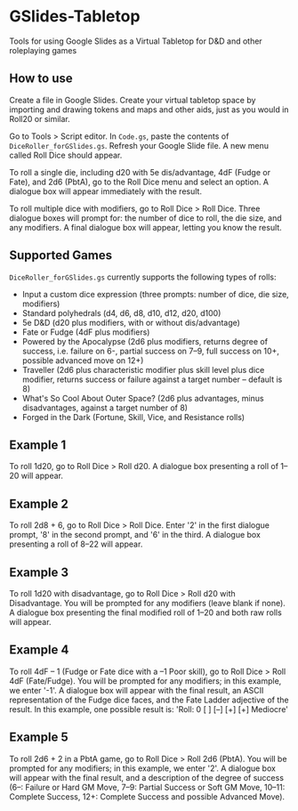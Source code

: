# GSlides-Tabletop
Tools for using Google Slides as a Virtual Tabletop for D&amp;D and other roleplaying games
## How to use
Create a file in Google Slides. Create your virtual tabletop space by importing and drawing tokens and maps and other aids, just as you would in Roll20 or similar.

Go to Tools > Script editor. In `Code.gs`, paste the contents of `DiceRoller_forGSlides.gs`. Refresh your Google Slide file. A new menu called Roll Dice should appear.

To roll a single die, including d20 with 5e dis/advantage, 4dF (Fudge or Fate), and 2d6 (PbtA), go to the Roll Dice menu and select an option. A dialogue box will appear immediately with the result.

To roll multiple dice with modifiers, go to Roll Dice > Roll Dice. Three dialogue boxes will prompt for: the number of dice to roll, the die size, and any modifiers. A final dialogue box will appear, letting you know the result.

## Supported Games
`DiceRoller_forGSlides.gs` currently supports the following types of rolls:
* Input a custom dice expression (three prompts: number of dice, die size, modifiers)
* Standard polyhedrals (d4, d6, d8, d10, d12, d20, d100)
* 5e D&D (d20 plus modifiers, with or without dis/advantage)
* Fate or Fudge (4dF plus modifiers)
* Powered by the Apocalypse (2d6 plus modifiers, returns degree of success, i.e. failure on 6-, partial success on 7–9, full success on 10+, possible advanced move on 12+)
* Traveller (2d6 plus characteristic modifier plus skill level plus dice modifier, returns success or failure against a target number – default is 8)
* What's So Cool About Outer Space? (2d6 plus advantages, minus disadvantages, against a target number of 8)
* Forged in the Dark (Fortune, Skill, Vice, and Resistance rolls)

## Example 1
To roll 1d20, go to Roll Dice > Roll d20. A dialogue box presenting a roll of 1–20 will appear.

## Example 2
To roll 2d8 + 6, go to Roll Dice > Roll Dice. Enter '2' in the first dialogue prompt, '8' in the second prompt, and '6' in the third. A dialogue box presenting a roll of 8–22 will appear.

## Example 3
To roll 1d20 with disadvantage, go to Roll Dice > Roll d20 with Disadvantage. You will be prompted for any modifiers (leave blank if none). A dialogue box presenting the final modified roll of 1–20 and both raw rolls will appear.

## Example 4
To roll 4dF – 1 (Fudge or Fate dice with a –1 Poor skill), go to Roll Dice > Roll 4dF (Fate/Fudge). You will be prompted for any modifiers; in this example, we enter '-1'. A dialogue box will appear with the final result, an ASCII representation of the Fudge dice faces, and the Fate Ladder adjective of the result. In this example, one possible result is: 'Roll: 0 [ ] [–] [+] [+] Mediocre'

## Example 5
To roll 2d6 + 2 in a PbtA game, go to Roll Dice > Roll 2d6 (PbtA). You will be prompted for any modifiers; in this example, we enter '2'. A dialogue box will appear with the final result, and a description of the degree of success (6–: Failure or Hard GM Move, 7–9: Partial Success or Soft GM Move, 10–11: Complete Success, 12+: Complete Success and possible Advanced Move).
